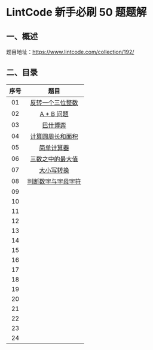 # LintCode 新手必刷 50 题题解
## 一、概述

题目地址：https://www.lintcode.com/collection/192/

## 二、目录
| 序号 | 题目 | 
| :----:| :----: | 
| 01 | [反转一个三位整数](docs/01-%E5%8F%8D%E8%BD%AC%E4%B8%80%E4%B8%AA%E4%B8%89%E4%BD%8D%E6%95%B4%E6%95%B0.md) | 
| 02 | [A + B 问题](https://github.com/stevenling/lintcode-new-hand-fifty-problems/blob/main/docs/02-A%20%2B%20B%20%E9%97%AE%E9%A2%98.md) | 
| 03 | [巴什博弈](https://github.com/stevenling/lintcode-new-hand-fifty-problems/blob/main/docs/03-%E5%B7%B4%E4%BB%80%E5%8D%9A%E5%A5%95.md) | 
| 04 | [计算圆周长和面积](https://github.com/stevenling/lintcode-new-hand-fifty-problems/blob/main/docs/04-%E8%AE%A1%E7%AE%97%E5%9C%86%E5%91%A8%E9%95%BF%E5%92%8C%E9%9D%A2%E7%A7%AF.md) | 
| 05 | [简单计算器](docs/05-简单计算器.md) | 
| 06 | [三数之中的最大值](docs/06-三数之中的最大值.md) | 
| 07 | [大小写转换](docs/07-大小写转换.md) | 
| 08 | [判断数字与字母字符](docs/08-判断数字与字母字符.md) | 
| 09 | []() | 
| 10 | []() | 
| 11 | []() | 
| 12 | []() | 
| 13 | []() | 
| 14 | []() | 
| 15 | []() | 
| 16 | []() | 
| 17 | []() | 
| 18 | []() | 
| 19 | []() | 
| 20 | []() | 
| 21 | []() | 
| 22 | []() | 
| 23 | []() | 
| 24 | []() | 